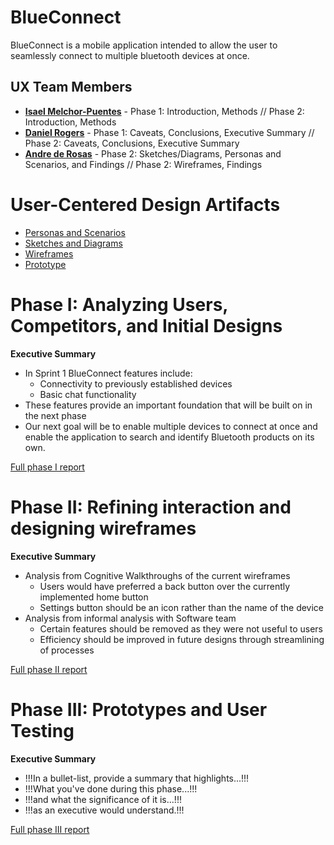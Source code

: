 # BlueConnect

BlueConnect is a mobile application intended to allow the user to seamlessly connect to multiple bluetooth devices at once.

## UX Team Members

* **[Isael Melchor-Puentes](https://github.com/UsabilityEngineering/ux-portfolio-isaelpuentes/blob/a181573f1078a1858d5320df7f80a24f41cc5435/README.md)** - Phase 1: Introduction, Methods //
  Phase 2: Introduction, Methods
* **[Daniel Rogers](https://github.com/UsabilityEngineering/ux-portfolio-droge91/blob/3e5aa57f10c3ef0bf55f186bfd34936d14a966cb/README.md)** - Phase 1: Caveats, Conclusions, Executive Summary //
  Phase 2: Caveats, Conclusions, Executive Summary
* **[Andre de Rosas](https://github.com/UsabilityEngineering/ux-portfolio-acderosas/blob/7a411be7cf9e058c7f136547a4d60ab5fa39037f/README.md)** - Phase 2: Sketches/Diagrams, Personas and Scenarios, and Findings //
  Phase 2: Wireframes, Findings


# User-Centered Design Artifacts

* [Personas and Scenarios](https://github.com/acderosas/pdf/blob/847c3bbc21369efb77dfc31ad001b2a434b5786a/BlueConnect%20Personas%20and%20Scenarios.pdf)
* [Sketches and Diagrams](https://github.com/acderosas/pdf/blob/847c3bbc21369efb77dfc31ad001b2a434b5786a/BlueConnect%20Sketch.pdf)
* [Wireframes](wireframes/)
* [Prototype](#)

# Phase I: Analyzing Users, Competitors, and Initial Designs

**Executive Summary**

* In Sprint 1 BlueConnect features include:
  - Connectivity to previously established devices
  - Basic chat functionality
* These features provide an important foundation that will be built on in the next phase
* Our next goal will be to enable multiple devices to connect at once and enable the application to search and identify Bluetooth products on its own.

[Full phase I report](phaseI/)

# Phase II: Refining interaction and designing wireframes

**Executive Summary**
* Analysis from Cognitive Walkthroughs of the current wireframes
  - Users would have preferred a back button over the currently implemented home button
  - Settings button should be an icon rather than the name of the device
* Analysis from informal analysis with Software team
  - Certain features should be removed as they were not useful to users
  - Efficiency should be improved in future designs through streamlining of processes

[Full phase II report](phaseII/)

# Phase III: Prototypes and User Testing

**Executive Summary**

* !!!In a bullet-list, provide a summary that highlights...!!!
* !!!What you've done during this phase...!!!
* !!!and what the significance of it is...!!!
* !!!as an executive would understand.!!!

[Full phase III report](phaseIII/)
